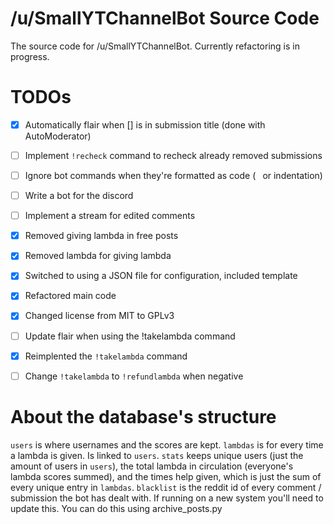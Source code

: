 # /u/SmallYTChannelBot Source Code

The source code for /u/SmallYTChannelBot. Currently refactoring is in progress.

# TODOs

- [x] Automatically flair when [] is in submission title (done with AutoModerator)

- [ ] Implement `!recheck` command to recheck already removed submissions

- [ ] Ignore bot commands when they're formatted as code (` ` or indentation)

- [ ] Write a bot for the discord

- [ ] Implement a stream for edited comments

- [x] Removed giving lambda in free posts

- [x] Removed lambda for giving lambda

- [x] Switched to using a JSON file for configuration, included template

- [x] Refactored main code

- [x] Changed license from MIT to GPLv3

- [ ] Update flair when using the !takelambda command

- [x] Reimplented the `!takelambda` command

- [ ] Change `!takelambda` to `!refundlambda` when negative

# About the database's structure

`users` is where usernames and the scores are kept. `lambdas` is for every
time a lambda is given. Is linked to `users`. `stats` keeps unique users (just
the amount of users in `users`), the total lambda in circulation (everyone's
lambda scores summed), and the times help given, which is just the sum of every
unique entry in `lambdas`. `blacklist` is the reddit id of every comment / 
submission the bot has dealt with. If running on a new system you'll need to
update this. You can do this using archive_posts.py
